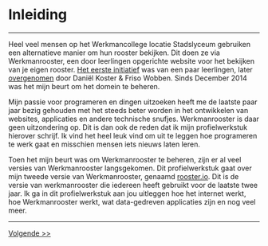 # Inleiding
---
Heel veel mensen op het Werkmancollege locatie Stadslyceum gebruiken een alternatieve manier om hun rooster bekijken. Dit doen ze via Werkmanrooster, een door leerlingen opgerichte website voor het bekijken van je eigen rooster. [Het eerste initiatief](http://web.archive.org/web/20101216064457/http://werkmanrooster.nl/) was van een paar leerlingen, later [overgenomen](http://web.archive.org/web/20140103031959/http://werkmanrooster.nl/) door Daniël Koster & Friso Wobben. Sinds December 2014 was het mijn beurt om het domein te beheren.

Mijn passie voor programeren en dingen uitzoeken heeft me de laatste paar jaar bezig gehouden met het steeds beter worden in het ontwikkelen van websites, applicaties en andere technische snufjes. Werkmanrooster is daar geen uitzondering op. Dit is dan ook de reden dat ik mijn profielwerkstuk hierover schrijf. Ik vind het heel leuk vind om uit te leggen hoe programeren te werk gaat en misschien mensen iets nieuws laten leren.

Toen het mijn beurt was om Werkmanrooster te beheren, zijn er al veel versies van Werkmanrooster langsgekomen. Dit profielwerkstuk gaat over mijn tweede versie van Werkmanrooster, genaamd [rooster.io](http://github.com/96aa48/rooster.io). Dit is de versie van werkmanrooster die iedereen heeft gebruikt voor de laatste twee jaar. Ik ga in dit profielwerkstuk aan jou uitleggen hoe het internet werkt, hoe Werkmanrooster werkt, wat data-gedreven applicaties zijn en nog veel meer.

---
[Volgende >>](/moeilijkheidsgraad)
